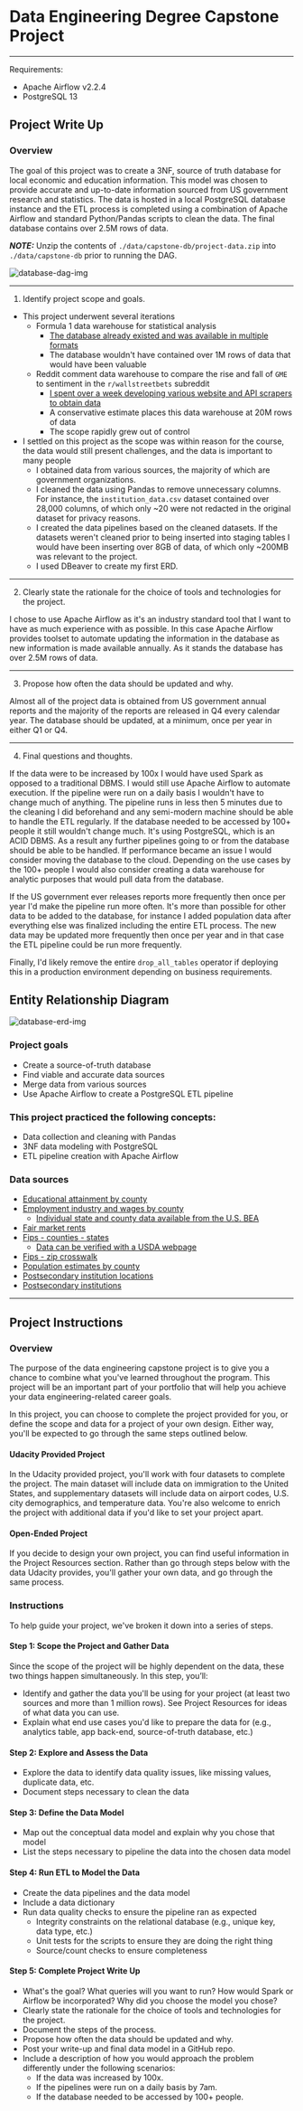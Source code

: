 # Data Engineering Degree Capstone Project

---

Requirements:

  - Apache Airflow v2.2.4
  - PostgreSQL 13

## Project Write Up

### Overview

The goal of this project was to create a 3NF, source of truth database for local economic and education information. This model was chosen to provide accurate and up-to-date information sourced from US government research and statistics. The data is hosted in a local PostgreSQL database instance and the ETL process is completed using a combination of Apache Airflow and standard Python/Pandas scripts to clean the data. The final database contains over 2.5M rows of data.

***NOTE:*** Unzip the contents of `./data/capstone-db/project-data.zip` into `./data/capstone-db` prior to running the DAG.

![database-dag-img](./data/_resources/capstone-db-dag.png)

---

1. Identify project scope and goals.

  - This project underwent several iterations
    - Formula 1 data warehouse for statistical analysis
      - [The database already existed and was available in multiple formats](http://ergast.com/mrd/)
      - The database wouldn't have contained over 1M rows of data that would have been valuable
    - Reddit comment data warehouse to compare the rise and fall of `GME` to sentiment in the `r/wallstreetbets` subreddit
      - [I spent over a week developing various website and API scrapers to obtain data](https://github.com/tcamack/reddit_submission_scraper.git)
      - A conservative estimate places this data warehouse at 20M rows of data
      - The scope rapidly grew out of control
  - I settled on this project as the scope was within reason for the course, the data would still present challenges, and the data is important to many people
    - I obtained data from various sources, the majority of which are government organizations.
    - I cleaned the data using Pandas to remove unnecessary columns. For instance, the `institution_data.csv` dataset contained over 28,000 columns, of which only ~20 were not redacted in the original dataset for privacy reasons.
    - I created the data pipelines based on the cleaned datasets. If the datasets weren't cleaned prior to being inserted into staging tables I would have been inserting over 8GB of data, of which only ~200MB was relevant to the project.
    - I used DBeaver to create my first ERD.

---

2. Clearly state the rationale for the choice of tools and technologies for the project.

  I chose to use Apache Airflow as it's an industry standard tool that I want to have as much experience with as possible. In this case Apache Airflow provides toolset to automate updating the information in the database as new information is made available annually. As it stands the database has over 2.5M rows of data.

---

3. Propose how often the data should be updated and why.

  Almost all of the project data is obtained from US government annual reports and the majority of the reports are released in Q4 every calendar year. The database should be updated, at a minimum, once per year in either Q1 or Q4.

---

4. Final questions and thoughts.

  If the data were to be increased by 100x I would have used Spark as opposed to a traditional DBMS. I would still use Apache Airflow to automate execution. If the pipeline were run on a daily basis I wouldn't have to change much of anything. The pipeline runs in less then 5 minutes due to the cleaning I did beforehand and any semi-modern machine should be able to handle the ETL regularly. If the database needed to be accessed by 100+ people it still wouldn't change much. It's using PostgreSQL, which is an ACID DBMS. As a result any further pipelines going to or from the database should be able to be handled. If performance became an issue I would consider moving the database to the cloud. Depending on the use cases by the 100+ people I would also consider creating a data warehouse for analytic purposes that would pull data from the database.

  If the US government ever releases reports more frequently then once per year I'd make the pipeline run more often. It's more than possible for other data to be added to the database, for instance I added population data after everything else was finalized including the entire ETL process. The new data may be updated more frequently then once per year and in that case the ETL pipeline could be run more frequently.

  Finally, I'd likely remove the entire `drop_all_tables` operator if deploying this in a production environment depending on business requirements.

## Entity Relationship Diagram

![database-erd-img](./data/_resources/capstone-db-erd.png)

### Project goals

- Create a source-of-truth database
- Find viable and accurate data sources
- Merge data from various sources
- Use Apache Airflow to create a PostgreSQL ETL pipeline

### This project practiced the following concepts:
- Data collection and cleaning with Pandas
- 3NF data modeling with PostgreSQL
- ETL pipeline creation with Apache Airflow

### Data sources
- [Educational attainment by county](https://www.ers.usda.gov/data-products/county-level-data-sets/download-data/)
- [Employment industry and wages by county](https://www.statsamerica.org/downloads/default.aspx)
  - [Individual state and county data available from the U.S. BEA](https://www.bea.gov/data/income-saving/personal-income-county-metro-and-other-areas)
- [Fair market rents](https://www.huduser.gov/portal/datasets/fmr.html)
- [Fips - counties - states](https://github.com/kjhealy/fips-codes/blob/master/state_and_county_fips_master.csv)
  - [Data can be verified with a USDA webpage](https://www.nrcs.usda.gov/wps/portal/nrcs/detail/national/home/?cid=nrcs143_013697)
- [Fips - zip crosswalk](https://www.huduser.gov/portal/datasets/usps_crosswalk.html)
- [Population estimates by county](https://www.ers.usda.gov/data-products/county-level-data-sets/download-data/)
- [Postsecondary institution locations](https://catalog.data.gov/dataset/postsecondary-school-locations-current)
- [Postsecondary institutions](https://collegescorecard.ed.gov/data/)

---

## Project Instructions

### Overview

The purpose of the data engineering capstone project is to give you a chance to combine what you've learned throughout the program. This project will be an important part of your portfolio that will help you achieve your data engineering-related career goals.

In this project, you can choose to complete the project provided for you, or define the scope and data for a project of your own design. Either way, you'll be expected to go through the same steps outlined below.

#### Udacity Provided Project
In the Udacity provided project, you'll work with four datasets to complete the project. The main dataset will include data on immigration to the United States, and supplementary datasets will include data on airport codes, U.S. city demographics, and temperature data. You're also welcome to enrich the project with additional data if you'd like to set your project apart.

#### Open-Ended Project

If you decide to design your own project, you can find useful information in the Project Resources section. Rather than go through steps below with the data Udacity provides, you'll gather your own data, and go through the same process.

### Instructions

To help guide your project, we've broken it down into a series of steps.

#### Step 1: Scope the Project and Gather Data
Since the scope of the project will be highly dependent on the data, these two things happen simultaneously. In this step, you’ll:

- Identify and gather the data you'll be using for your project (at least two sources and more than 1 million rows). See Project Resources for ideas of what data you can use.
- Explain what end use cases you'd like to prepare the data for (e.g., analytics table, app back-end, source-of-truth database, etc.)

#### Step 2: Explore and Assess the Data

- Explore the data to identify data quality issues, like missing values, duplicate data, etc.
- Document steps necessary to clean the data

#### Step 3: Define the Data Model

- Map out the conceptual data model and explain why you chose that model
- List the steps necessary to pipeline the data into the chosen data model

#### Step 4: Run ETL to Model the Data

- Create the data pipelines and the data model
- Include a data dictionary
- Run data quality checks to ensure the pipeline ran as expected
  - Integrity constraints on the relational database (e.g., unique key, data type, etc.)
  - Unit tests for the scripts to ensure they are doing the right thing
  - Source/count checks to ensure completeness

#### Step 5: Complete Project Write Up

- What's the goal? What queries will you want to run? How would Spark or Airflow be incorporated? Why did you choose the model you chose?
- Clearly state the rationale for the choice of tools and technologies for the project.
- Document the steps of the process.
- Propose how often the data should be updated and why.
- Post your write-up and final data model in a GitHub repo.
- Include a description of how you would approach the problem differently under the following scenarios:
  - If the data was increased by 100x.
  - If the pipelines were run on a daily basis by 7am.
  - If the database needed to be accessed by 100+ people.

